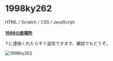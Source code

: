 # 1998ky262
HTML / Scratch / CSS / JavaScript <br><br>
<strong><a href="https://github.com/1998ky262/1998ky262/issues/1">1998の居場所</a></strong>

↑に連絡くれたらすぐ返信できます、雑談でもどうぞ。
<p align="left"> <img src="https://komarev.com/ghpvc/?username=1998ky262&label=Profile%20views&color=0e75b6&style=flat" alt="1998ky262" /> </p>  
